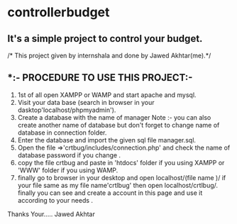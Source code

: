 # controllerbudget
## It's a simple project to control your budget.
/* This project given by internshala and done by Jawed Akhtar(me).*/





*:- PROCEDURE TO USE THIS PROJECT:-
-------------------------------------
01. 1st of all open XAMPP or WAMP and start apache and mysql.
02. Visit your data base (search in browser in your dasktop'localhost/phpmyadmin').
03. Create a database with the name of manager
    Note :- you can also create another name of database but don't forget to change name of database in connection folder.
04. Enter the database and import  the given sql file manager.sql.
05. Open the file =>'crtbug/includes/connection.php' and check the name of database password if you change .
06. copy the file crtbug and paste in 'htdocs' folder if you using XAMPP or 'WWW' folder if you using WAMP.
07. finally go to browser in your desktop and open localhost/(file name )/ if your file same as my file name'crtlbug' then open
    localhost/crtlbug/.
finally  you can see and create a account in this page and use it according to your needs .


Thanks 
Your.....
Jawed Akhtar
